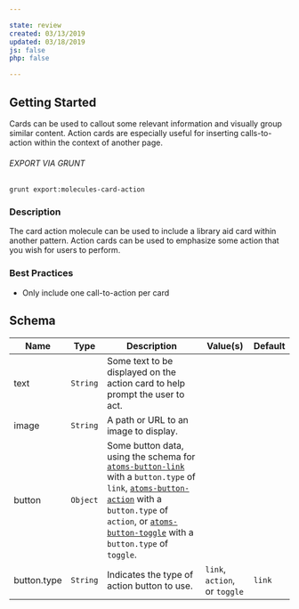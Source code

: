 ```yaml
---

state: review
created: 03/13/2019
updated: 03/18/2019
js: false
php: false

---
```


## Getting Started

Cards can be used to callout some relevant information and visually group similar content. Action cards are especially useful for inserting calls-to-action within the context of another page.

###### EXPORT VIA GRUNT

```
grunt export:molecules-card-action
```


### Description

The card action molecule can be used to include a library aid card within another pattern. Action cards can be used to emphasize some action that you wish for users to perform.


### Best Practices

- Only include one call-to-action per card


## Schema

| Name      | Type      | Description                                                                   | Value(s)                                | Default         |
|-----------|-----------|-------------------------------------------------------------------------------|-----------------------------------------|-----------------|
| text      | `String`  | Some text to be displayed on the action card to help prompt the user to act.  |                                         |                 |
| image     | `String`  | A path or URL to an image to display.                                         |                                         |                 |
| button    | `Object`  | Some button data, using the schema for [`atoms-button-link`][atoms-button-link] with a `button.type` of `link`, [`atoms-button-action`][atoms-button-action] with a `button.type` of `action`, or [`atoms-button-toggle`][atoms-button-toggle] with a `button.type` of `toggle`.  |  |  |
| button.type | `String`  | Indicates the type of action button to use.  | `link`, `action`, or `toggle`  | `link`  |


[atoms-button-link]: /patterns/20-atoms-buttons-01-button-link/20-atoms-buttons-01-button-link.html
[atoms-button-action]: /patterns/20-atoms-buttons-02-button-action/20-atoms-buttons-02-button-action.html
[atoms-button-toggle]: /patterns/20-atoms-buttons-04-button-toggle/20-atoms-buttons-04-button-toggle.html
